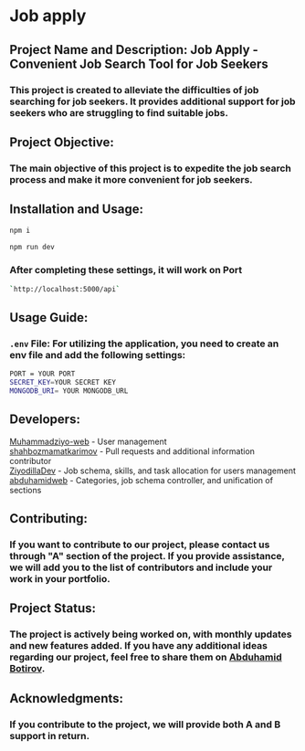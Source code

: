 # Job apply
## Project Name and Description: Job Apply - Convenient Job Search Tool for Job Seekers
### This project is created to alleviate the difficulties of job searching for job seekers. It provides additional support for job seekers who are struggling to find suitable jobs.
## Project Objective:
### The main objective of this project is to expedite the job search process and make it more convenient for job seekers.
## Installation and Usage: 
```sh
npm i 
```
```sh
npm run dev
```
### After completing these settings, it will work on Port 
```sh
`http://localhost:5000/api`
```
## Usage Guide: 
### `.env`  File: For utilizing the application, you need to create an env file and add the following settings:
```sh
PORT = YOUR PORT
SECRET_KEY=YOUR SECRET KEY
MONGODB_URI= YOUR MONGODB_URL
```
## Developers:
<a href="https://github.com/Muhammadziyo-web">Muhammadziyo-web</a>  - User management <br/> 
<a href="https://github.com/ZiyodillaDev">shahbozmamatkarimov</a>  - Pull requests and additional information contributor <br/>
<a href="https://github.com/ZiyodillaDev">ZiyodillaDev</a>  - Job schema, skills, and task allocation for users management <br/>
<a href="https://github.com/abduhamidweb">abduhamidweb</a> - Categories, job schema controller, and unification of sections <br/>
## Contributing:
### If you want to contribute to our project, please contact us through "A" section of the project. If you provide assistance, we will add you to the list of contributors and include your work in your portfolio.
## Project Status:
### The project is actively being worked on, with monthly updates and new features added. If you have any additional ideas regarding our project, feel free to share them on <a href="https://t.me/AbduhamidBotirov">Abduhamid Botirov</a>.
## Acknowledgments:
### If you contribute to the project, we will provide both A and B support in return.
